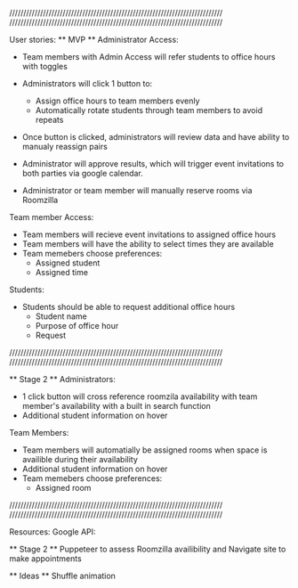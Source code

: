 ////////////////////////////////////////////////////////////////////////////
////////////////////////////////////////////////////////////////////////////
 
 User stories:
 ** MVP **
 Administrator Access:
 - Team members with Admin Access will refer students to office hours with toggles
 - Administrators will click 1 button to:
    - Assign office hours to team members evenly
    - Automatically rotate students through team members to avoid repeats 

 - Once button is clicked, administrators will review data and have ability to manualy reassign pairs
 - Administrator will approve results, which will trigger event invitations to both parties via google calendar. 
 - Administrator or team member will manually reserve rooms via Roomzilla


 Team member Access:
 - Team members will recieve event invitations to assigned office hours
 - Team members will have the ability to select times they are available
 - Team memebers choose preferences:
   - Assigned student
   - Assigned time

 Students: 
 - Students should be able to request additional office hours
   - Student name
   - Purpose of office hour
   - Request

////////////////////////////////////////////////////////////////////////////
////////////////////////////////////////////////////////////////////////////

 ** Stage 2 **
 Administrators: 
 - 1 click button will cross reference roomzila availability with team member's availability with a built in search function
 - Additional student information on hover


Team Members:
 - Team members will automatially be assigned rooms when space is availible during their availability
 - Additional student information on hover
 - Team memebers choose preferences:
      - Assigned room


////////////////////////////////////////////////////////////////////////////
////////////////////////////////////////////////////////////////////////////

 Resources:
 Google API:

** Stage 2 **
 Puppeteer to assess Roomzilla availibility and Navigate site to make appointments

** Ideas **
Shuffle animation

